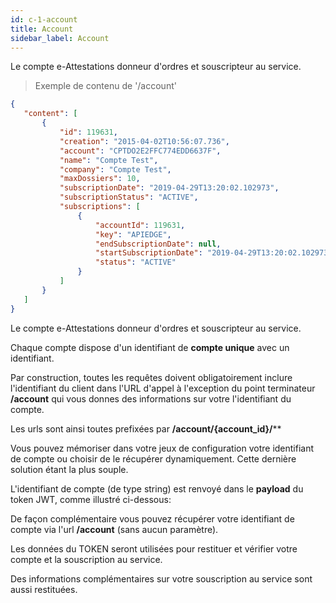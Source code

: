 ```yaml
---
id: c-1-account
title: Account
sidebar_label: Account
---
```


Le compte e-Attestations donneur d'ordres et souscripteur au service.

> Exemple de contenu de '/account'

```json
{
   "content": [
       {
           "id": 119631,
           "creation": "2015-04-02T10:56:07.736",
           "account": "CPTDO2E2FFC774EDD6637F",
           "name": "Compte Test",
           "company": "Compte Test",
           "maxDossiers": 10,
           "subscriptionDate": "2019-04-29T13:20:02.102973",
           "subscriptionStatus": "ACTIVE",
           "subscriptions": [
               {
                   "accountId": 119631,
                   "key": "APIEDGE",
                   "endSubscriptionDate": null,
                   "startSubscriptionDate": "2019-04-29T13:20:02.102973",
                   "status": "ACTIVE"
               }
           ]
       }
   ]
}
```

Le compte e-Attestations donneur d'ordres et souscripteur au service.

Chaque compte dispose d'un identifiant de **compte unique** avec un identifiant.

Par construction, toutes les requêtes doivent obligatoirement inclure l'identifiant du client dans l'URL d'appel à l'exception du point terminateur **/account** qui vous donnes des informations sur votre l'identifiant du compte.

Les urls sont ainsi toutes prefixées par **/account/{account_id}/****

<aside className="notice">
Vous pouvez mémoriser dans votre jeux de configuration votre identifiant de compte ou choisir de le récupérer dynamiquement.
Cette dernière solution étant la plus souple.
</aside>

L'identifiant de compte (de type string) est renvoyé dans le **payload** du token JWT, comme illustré ci-dessous:

De façon complémentaire vous pouvez récupérer votre identifiant de compte via l'url **/account** (sans aucun paramètre).

Les données du TOKEN seront utilisées pour restituer et vérifier votre compte et la souscription au service.

Des informations complémentaires sur votre souscription au service sont aussi restituées.
